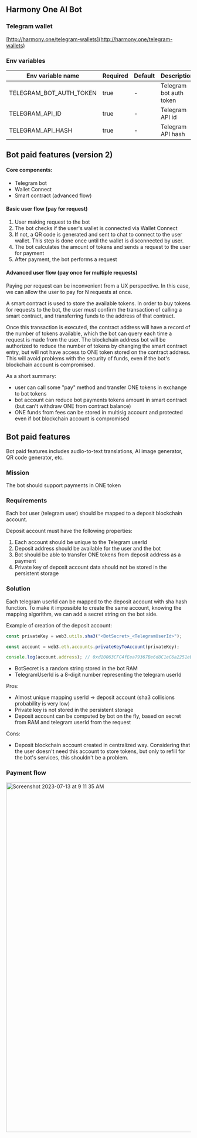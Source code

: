 ## Harmony One AI Bot

### Telegram wallet
[http://harmony.one/telegram-wallets](http://harmony.one/telegram-wallets)

### Env variables

| Env variable name       | Required | Default | Description             |                                                                                                                                                                                                                                                                                                                                                                                                                                                
|-------------------------|----------|---------|-------------------------|
| TELEGRAM_BOT_AUTH_TOKEN | true     | -       | Telegram bot auth token |
| TELEGRAM_API_ID         | true     | -       | Telegram API id         |
| TELEGRAM_API_HASH       | true     | -       | Telegram API hash       |

## Bot paid features (version 2)
#### Core components:
- Telegram bot
- Wallet Connect
- Smart contract (advanced flow)

#### Basic user flow (pay for request)
1) User making request to the bot
2) The bot checks if the user's wallet is connected via Wallet Connect
3) If not, a QR code is generated and sent to chat to connect to the user wallet. This step is done once until the wallet is disconnected by user.
4) The bot calculates the amount of tokens and sends a request to the user for payment
5) After payment, the bot performs a request

#### Advanced user flow (pay once for multiple requests)
Paying per request can be inconvenient from a UX perspective.
In this case, we can allow the user to pay for N requests at once.

A smart contract is used to store the available tokens.
In order to buy tokens for requests to the bot, the user must confirm the transaction of calling a smart contract, and transferring funds to the address of that contract.

Once this transaction is executed, the contract address will have a record of the number of tokens available, which the bot can query each time a request is made from the user.
The blockchain address bot will be authorized to reduce the number of tokens by changing the smart contract entry, but will not have access to ONE token stored on the contract address.
This will avoid problems with the security of funds, even if the bot's blockchain account is compromised.

As a short summary:
- user can call some "pay" method and transfer ONE tokens in exchange to bot tokens
- bot account can reduce bot payments tokens amount in smart contract (but can't withdraw ONE from contract balance)
- ONE funds from fees can be stored in multisig account and protected even if bot blockchain account is compromised

## Bot paid features

Bot paid features includes audio-to-text translations, AI image generator, QR code generator, etc.

### Mission
The bot should support payments in ONE token

### Requirements
Each bot user (telegram user) should be mapped to a deposit blockchain account.

Deposit account must have the following properties:
1) Each account should be unique to the Telegram userId
2) Deposit address should be available for the user and the bot
3) Bot should be able to transfer ONE tokens from deposit address as a payment
4) Private key of deposit account data should not be stored in the persistent storage

### Solution
Each telegram userId can be mapped to the deposit account with sha hash function.
To make it impossible to create the same account, knowing the mapping algorithm, we can add a secret string on the bot side.

Example of creation of the deposit account:
```javascript
const privateKey = web3.utils.sha3("<BotSecret>_<TelegramUserId>");

const account = web3.eth.accounts.privateKeyToAccount(privateKey);

console.log(account.address); // 0xd10063CFC4fEea79367Be6d8C1eC6a2251ebCAD1
```
- BotSecret is a random string stored in the bot RAM
- TelegramUserId is a 8-digit number representing the telegram userId

Pros:
- Almost unique mapping userId -> deposit account (sha3 collisions probability is very low)
- Private key is not stored in the persistent storage
- Deposit account can be computed by bot on the fly, based on secret from RAM and telegram userId from the request

Cons:
- Deposit blockchain account created in centralized way.
Considering that the user doesn't need this account to store tokens, but only to refill for the bot's services, this shouldn't be a problem.

### Payment flow
<img width="953" alt="Screenshot 2023-07-13 at 9 11 35 AM" src="https://github.com/harmony-one/HarmonyOneBot/assets/8803471/1991830c-7a20-413d-b8cf-fba3ce9a3c88">

